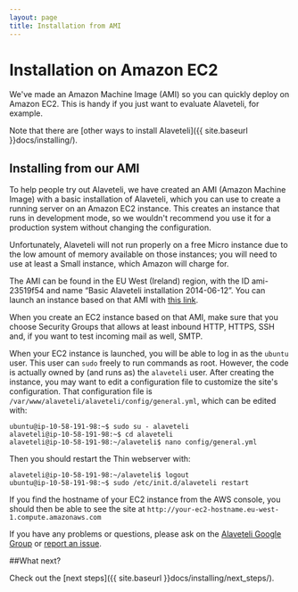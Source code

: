 ```yaml
---
layout: page
title: Installation from AMI
---
```


# Installation on Amazon EC2

<p class="lead">
  We've made an Amazon Machine Image (AMI) so you can quickly deploy on Amazon EC2. This is handy if you just want to evaluate Alaveteli, for example.
</p>

Note that there are [other ways to install Alaveteli]({{ site.baseurl }}docs/installing/).

## Installing from our AMI

To help people try out Alaveteli, we have created an AMI (Amazon Machine Image)
with a basic installation of Alaveteli, which you can use to create a running
server on an Amazon EC2 instance. This creates an instance that runs in
development mode, so we wouldn't recommend you use it for a production system
without changing the configuration.

Unfortunately, Alaveteli will not run properly on a free Micro
instance due to the low amount of memory available on those
instances; you will need to use at least a Small instance, which
Amazon will charge for.

The AMI can be found in the EU West (Ireland) region, with the ID ami-23519f54
and name “Basic Alaveteli installation 2014-06-12”. You can launch an instance
based on that AMI with [this
link](https://console.aws.amazon.com/ec2/home?region=eu-west-1#launchAmi=ami-23519f54).

When you create an EC2 instance based on that AMI, make sure that you choose
Security Groups that allows at least inbound HTTP, HTTPS, SSH and, if you want
to test incoming mail as well, SMTP.

When your EC2 instance is launched, you will be able to log in as the `ubuntu`
user. This user can `sudo` freely to run commands as root. However, the code is
actually owned by (and runs as) the `alaveteli` user. After creating the
instance, you may want to edit a configuration file to customize the site's
configuration. That configuration file is
`/var/www/alaveteli/alaveteli/config/general.yml`, which can be edited with:

    ubuntu@ip-10-58-191-98:~$ sudo su - alaveteli
    alaveteli@ip-10-58-191-98:~$ cd alaveteli
    alaveteli@ip-10-58-191-98:~/alaveteli$ nano config/general.yml

Then you should restart the Thin webserver with:

    alaveteli@ip-10-58-191-98:~/alaveteli$ logout
    ubuntu@ip-10-58-191-98:~$ sudo /etc/init.d/alaveteli restart

If you find the hostname of your EC2 instance from the AWS console, you should
then be able to see the site at
`http://your-ec2-hostname.eu-west-1.compute.amazonaws.com`

If you have any problems or questions, please ask on the [Alaveteli Google
Group](https://groups.google.com/forum/#!forum/alaveteli-dev) or [report an
issue](https://github.com/mysociety/alaveteli/issues?state=open).

##What next?

Check out the [next steps]({{ site.baseurl }}docs/installing/next_steps/).
